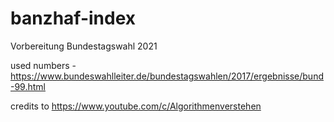 # banzhaf-index
Vorbereitung Bundestagswahl 2021

used numbers - https://www.bundeswahlleiter.de/bundestagswahlen/2017/ergebnisse/bund-99.html






credits to https://www.youtube.com/c/Algorithmenverstehen
